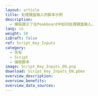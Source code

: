 ```yaml
---
layout: article
title: 处理键盘输入的脚本示例
description: 
  - 模板展示了在Peakboard中如何处理键盘输入。
lang: cn
weight: 50
isDraft: false
ref: Script_Key_Inputs
category:
  - 所有
  - Script
  - 编程脚本
image: Script_Key_Inputs_EN.png
download: Script_Key_Inputs_EN.pbmx
overview_description:
overview_benefits:
overview_data_sources:
---
```

